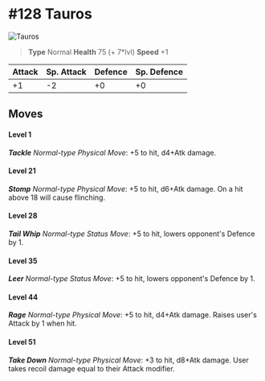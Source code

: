 # #128 Tauros


![Tauros](https://img.pokemondb.net/sprites/home/normal/1x/tauros.png)

> **Type** Normal
> **Health** 75 (+ 7\*lvl)
> **Speed** +1

| Attack | Sp. Attack | Defence | Sp. Defence |
| ------ | ---------- | ------- | ----------- |
| +1 | -2 | +0 | +0 |

## Moves
#### Level 1

***Tackle** Normal-type Physical Move*: +5 to hit, d4+Atk damage. 
#### Level 21

***Stomp** Normal-type Physical Move*: +5 to hit, d6+Atk damage. On a hit above 18 will cause flinching.
#### Level 28

***Tail Whip** Normal-type Status Move*: +5 to hit, lowers opponent's Defence by 1.
#### Level 35

***Leer** Normal-type Status Move*: +5 to hit, lowers opponent's Defence by 1.
#### Level 44

***Rage** Normal-type Physical Move*: +5 to hit, d4+Atk damage. Raises user's Attack by 1 when hit.
#### Level 51

***Take Down** Normal-type Physical Move*: +3 to hit, d8+Atk damage. User takes recoil damage equal to their Attack modifier.

